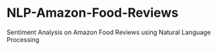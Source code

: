 # NLP-Amazon-Food-Reviews
Sentiment Analysis on Amazon Food Reviews  using Natural Language Processing

